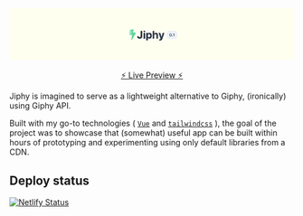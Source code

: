 <p align="center">
  <img src="readme_img/jiphy.png"/>
</p>

<p align="center"> <a href="https://jiphy.netlify.app/" target="_blank">⚡ Live Preview ⚡</a> </p>


Jiphy</a> is imagined to serve as a lightweight alternative to Giphy, (ironically) using Giphy API.

Built with my go-to technologies ( <a href="https://vuejs.org/" target="_blank">`Vue`</a> and <a href="https://tailwindcss.com/" target="_blank">`tailwindcss`</a> ), the goal of the project was to showcase that (somewhat) useful app can be built within hours of prototyping and experimenting using only default libraries from a CDN.

## Deploy status

[![Netlify Status](https://api.netlify.com/api/v1/badges/67b491e1-f64f-45c4-908e-a7c770a81a18/deploy-status)](https://app.netlify.com/sites/jiphy/deploys)


